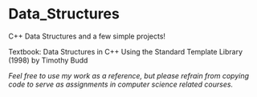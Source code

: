 # Data_Structures
C++ Data Structures and a few simple projects!

Textbook: Data Structures in C++ Using the Standard Template Library (1998) by Timothy Budd

*Feel free to use my work as a reference, but please refrain from copying code to serve as assignments in computer science related courses.* 


